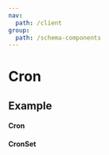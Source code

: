 ```yaml
---
nav:
  path: /client
group:
  path: /schema-components
---
```


# Cron

## Example

#### Cron

<code src="./demos/demo1.tsx"></code>

#### CronSet

<code src="./demos/demo2.tsx"></code>
